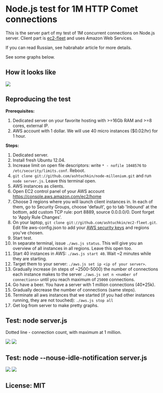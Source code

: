 # Node.js test for 1M HTTP Comet connections

This is the server part of my test of 1M concurrent connections on Node.js server.
Client part is [ec2-fleet](https://github.com/ashtuchkin/ec2-fleet) and uses Amazon Web Services.

If you can read Russian, see habrahabr article for more details.

See some graphs below.

## How it looks like

<img src="http://habrastorage.org/storage2/9b1/772/d42/9b1772d4272f590fc657153a60a01f2a.png"/>

## Reproducing the test

**Prerequisites:**
 1. Dedicated server on your favorite hosting with >=16Gb RAM and >=8 cores, external IP.
 2. AWS account with 1 dollar. We will use 40 micro instances ($0.02/hr) for 1 hour.

**Steps:**
 1. Dedicated server.
   1. Install fresh Ubuntu 12.04.
   1. Increase limit on open file descriptors: write ```* - nofile 1048576``` to ```/etc/security/limits.conf```. Reboot.
   1. ```git clone git://github.com/ashtuchkin/node-millenium.git``` and run ```node server.js```. Leave this terminal open.
 1. AWS instances as clients.
   1. Open EC2 control panel of your AWS account https://console.aws.amazon.com/ec2/home
   1. Choose 3 regions where you will launch client instances in. In each of them, go to Security Groups, 
      choose 'default', go to tab 'Inbound' at the bottom, add custom TCP rule: port 8889, source 0.0.0.0/0. 
      Dont forget to 'Apply Rule Changes'.
   1. On your laptop, ```git clone git://github.com/ashtuchkin/ec2-fleet.git```. Edit file aws-config.json to add your [AWS security keys](https://portal.aws.amazon.com/gp/aws/securityCredentials) and regions you've chosen.
 1. Start test.
   1. In separate terminal, issue ```./aws.js status```. This will give you an overview of all instances in all regions. Leave this open too.
   1. Start 40 instances in AWS: ```./aws.js start 40```. Wait ~2 minutes while they are starting.
   1. Target them to your server: ```./aws.js set ip <ip of your server>```.
   1. Gradually increase (in steps of ~2500-5000) the number of connections each instance makes to the server ```./aws.js set n <number of connections>``` until you reach maximum of ```25000``` connections.
   1. Go have a beer. You have a server with 1 million connections (40*25k).
   1. Gradually decrease the number of connections (same steps).
   1. Terminate all aws instances that we started (if you had other instances running, they are not touched): ```./aws.js stop all```
   1. Get log from server to make pretty graphs.

## Test: node server.js

Dotted line - connection count, with maximum at 1 million.

<img src="http://s3-eu-west-1.amazonaws.com/habr1/log1mem-eng.png"/>
<img src="http://s3-eu-west-1.amazonaws.com/habr1/log1cpu-eng1.png"/>

## Test: node --nouse-idle-notification server.js
<img src="http://s3-eu-west-1.amazonaws.com/habr1/log4mem-eng.png"/>
<img src="http://s3-eu-west-1.amazonaws.com/habr1/log4cpu-eng.png"/>



## License: MIT